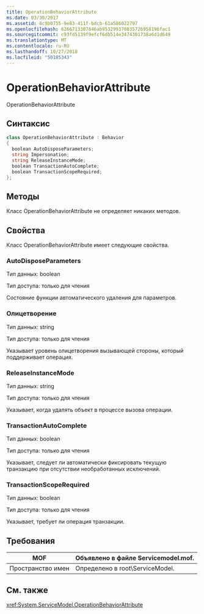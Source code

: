 ```yaml
---
title: OperationBehaviorAttribute
ms.date: 03/30/2017
ms.assetid: 8c9b0755-9e83-411f-bdcb-61a586022797
ms.openlocfilehash: 6266713307846ab953299370835726958196fac1
ms.sourcegitcommit: c93fd5139f9efcf6db514e3474301738a6d1d649
ms.translationtype: MT
ms.contentlocale: ru-RU
ms.lasthandoff: 10/27/2018
ms.locfileid: "50185343"
---
```

# <a name="operationbehaviorattribute"></a>OperationBehaviorAttribute
OperationBehaviorAttribute  
  
## <a name="syntax"></a>Синтаксис  
  
```csharp
class OperationBehaviorAttribute : Behavior  
{  
  boolean AutoDisposeParameters;  
  string Impersonation;  
  string ReleaseInstanceMode;  
  boolean TransactionAutoComplete;  
  boolean TransactionScopeRequired;  
};  
```  
  
## <a name="methods"></a>Методы  
 Класс OperationBehaviorAttribute не определяет никаких методов.  
  
## <a name="properties"></a>Свойства  
 Класс OperationBehaviorAttribute имеет следующие свойства.  
  
### <a name="autodisposeparameters"></a>AutoDisposeParameters  
 Тип данных: boolean  
  
 Тип доступа: только для чтения  
  
 Состояние функции автоматического удаления для параметров.  
  
### <a name="impersonation"></a>Олицетворение  
 Тип данных: string  
  
 Тип доступа: только для чтения  
  
 Указывает уровень олицетворения вызывающей стороны, который поддерживает операция.  
  
### <a name="releaseinstancemode"></a>ReleaseInstanceMode  
 Тип данных: string  
  
 Тип доступа: только для чтения  
  
 Указывает, когда удалять объект в процессе вызова операции.  
  
### <a name="transactionautocomplete"></a>TransactionAutoComplete  
 Тип данных: boolean  
  
 Тип доступа: только для чтения  
  
 Указывает, следует ли автоматически фиксировать текущую транзакцию при отсутствии необработанных исключений.  
  
### <a name="transactionscoperequired"></a>TransactionScopeRequired  
 Тип данных: boolean  
  
 Тип доступа: только для чтения  
  
 Указывает, требует ли операция транзакции.  
  
## <a name="requirements"></a>Требования  
  
|MOF|Объявлено в файле Servicemodel.mof.|  
|---------|-----------------------------------|  
|Пространство имен|Определено в root\ServiceModel.|  
  
## <a name="see-also"></a>См. также  
 <xref:System.ServiceModel.OperationBehaviorAttribute>
